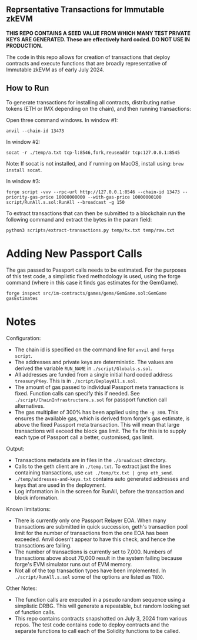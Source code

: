 ## Reprsentative Transactions for Immutable zkEVM

**THIS REPO CONTAINS A SEED VALUE FROM WHICH MANY TEST PRIVATE KEYS ARE GENERATED. These are effectively hard coded. DO NOT USE IN PRODUCTION.**

The code in this repo allows for creation of transactions that deploy contracts and execute functions that are broadly representative of Immutable zkEVM as of early July 2024.


## How to Run

To generate transactions for installing all contracts, distributing native tokens (ETH or IMX depending on the chain), and then running transactions:

Open three command windows. In window #1:

```
anvil --chain-id 13473 
```

In window #2:

```
socat -r ./temp/a.txt tcp-l:8546,fork,reuseaddr tcp:127.0.0.1:8545
```

Note: If socat is not installed, and if running on MacOS, install using: `brew install socat`.

In window #3:

```
forge script -vvv --rpc-url http://127.0.0.1:8546 --chain-id 13473 --priority-gas-price 10000000000 --with-gas-price 10000000100 script/RunAll.s.sol:RunAll --broadcast -g 150

```

To extract transactions that can then be submitted to a blockchain run the following command and extract the bytes in the param field:

```
python3 scripts/extract-transactions.py temp/tx.txt temp/raw.txt
```


# Adding New Passport Calls
The gas passed to Passport calls needs to be estimated. For the purposes of this test code, a simplistic fixed methodology is used, using the forge command (where in this case it finds gas estimates for the GemGame).
```
forge inspect src/im-contracts/games/gems/GemGame.sol:GemGame gasEstimates
```

# Notes

Configuration:

* The chain id is specified on the command line for `anvil` and `forge script`.
* The addresses and private keys are deterministic. The values are derived the variable `RUN_NAME` in `./script/Globals.s.sol`.
* All addresses are funded from a single initial hard coded address `treasuryPKey`. This is in `./script/DeployAll.s.sol`.
* The amount of gas passed to individual Passport meta transactions is fixed. Function calls can specify this if needed. See `./script/ChainInfrastructure.s.sol` for passport function call alternatives.
* The gas multiplier of 300% has been applied using the `-g 300`. This ensures the available gas, which is derived from forge's gas estimate, is above the fixed Passport meta transaction. This will mean that large transactions will exceed the block gas limit. The fix 
for this is to supply each type of Passport call a better, customised, gas limit.

Output:

* Transactions metadata are in files in the `./broadcast` directory. 
* Calls to the geth client are in `./temp.txt`. To extract just the lines containing transactions, use `cat ./temp/tx.txt | grep eth_send`.
* `./temp/addresses-and-keys.txt` contains auto generated addresses and keys that are used in the deployment. 
* Log information in in the screen for RunAll, before the transaction and block information. 

Known limitations:

* There is currently only one Passport Relayer EOA. When many transactions are submitted in quick succession, geth's transaction pool limit for the number of transactions from the one EOA has been exceeded. Anvil doesn't appear to have this check, and hence the transactions are failing.
* The number of transactions is currently set to 7,000. Numbers of transactions above about 70,000 result in the system failing because forge's EVM simulator runs out of EVM memory.
* Not all of the top transaction types have been implemented. In `./script/RunAll.s.sol` some of the options are listed as `TODO`.

Other Notes:

* The function calls are executed in a pseudo random sequence using a simplistic DRBG. This will generate a repeatable, but random looking set of function calls.
* This repo contains contracts snapshotted on July 3, 2024 from various repos. The test code contains code to deploy contracts and the separate functions to call each of the Solidity functions to be called.

